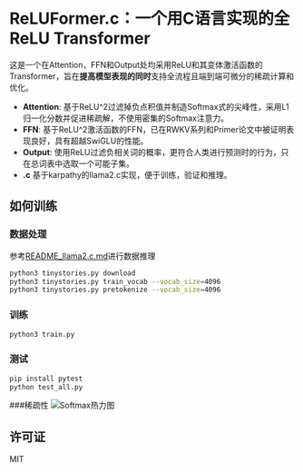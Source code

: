 # ReLUFormer.c：一个用C语言实现的全ReLU Transformer

这是一个在Attention，FFN和Output处均采用ReLU和其变体激活函数的Transformer，旨在**提高模型表现的同时**支持全流程且端到端可微分的稀疏计算和优化。

- **Attention**: 基于ReLU^2过滤掉负点积值并制造Softmax式的尖峰性，采用L1归一化分数并促进稀疏解，不使用密集的Softmax注意力。
- **FFN**: 基于ReLU^2激活函数的FFN，已在RWKV系列和Primer论文中被证明表现良好，具有超越SwiGLU的性能。
- **Output**: 使用ReLU过滤负相关词的概率，更符合人类进行预测时的行为，只在总词表中选取一个可能子集。
- **.c** 基于karpathy的llama2.c实现，便于训练，验证和推理。

## 如何训练

### 数据处理

参考[README_llama2.c.md](./README_llama2.c.md)进行数据推理

```bash
python3 tinystories.py download
python3 tinystories.py train_vocab --vocab_size=4096
python3 tinystories.py pretokenize --vocab_size=4096
```

### 训练

```bash
python3 train.py
```

### 测试

```bash
pip install pytest
python test_all.py
```

###稀疏性
![Softmax热力图](https://github.com/DisOOM/ReLUFormer.c/blob/main/AttnMatForSoftmax.png)

## 许可证

MIT
